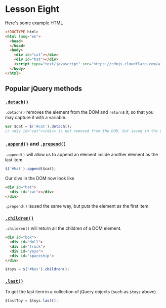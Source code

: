 # Lesson Eight
Here's some example HTML
```html
<!DOCTYPE html>
<html lang="en">
  <head>
  </head>
  <body>
    <div id="cat"></div>
    <div id="hat"></div>
    <script type="text/javascript" src="https://cdnjs.cloudflare.com/ajax/libs/jquery/3.0.0-alpha1/jquery.min.js"></script>
  </body>
</html>
```
## Popular jQuery methods
### [`.detach()`](http://api.jquery.com/detach/)
`.detach()` removes the element from the DOM and `return`s it, so that you may capture it with a variable.

```javascript
var $cat = $('#cat').detach();
// <div id="cat"></div> is not removed from the DOM, but saved in the $cat variable
```

### [`.append()`](http://api.jquery.com/append/) and [`.prepend()`](http://api.jquery.com/prepend/)
`.append()` will allow us to append an element inside another element as the last item.
```javascript
$('#hat').append($cat);
```
Our divs in the DOM now look like 

```html
<div id="hat">
  <div id="cat"></div>
</div>
```

`.prepend()` isused the same way, but puts the element as the first item.

### [`.children()`](http://api.jquery.com/children/)
`.children()` will return all the children of a DOM element.
```html
<div id="box">
  <div id="doll">
  <div id="truck">
  <div id="yoyo">
  <div id="spaceship">
</div>  
```
```javascript
$toys = $('#box').children();
```

### [`.last()`](http://api.jquery.com/last/)
To get the last item in a collection of jQuery objects (such as `$toys` above).
```javascript
$lastToy = $toys.last();
```

